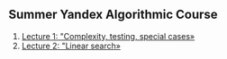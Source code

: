 ## Summer Yandex Algorithmic Course

1. [Lecture 1: "Complexity, testing, special cases»](https://www.youtube.com/watch?v=QLhqYNsPIVo)
3. [Lecture 2: "Linear search»](https://www.youtube.com/watch?v=SKwB41FrGgU)
